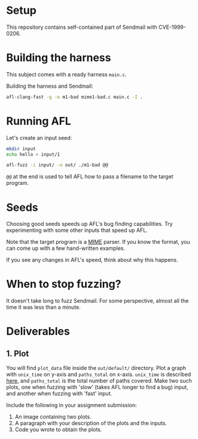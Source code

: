# Setup

This repository contains self-contained part of Sendmail with CVE-1999-0206.  

# Building the harness

This subject comes with a ready harness `main.c`.

Building the harness and Sendmail: 

```bash
afl-clang-fast -g -o m1-bad mime1-bad.c main.c -I .
```

# Running AFL

Let's create an input seed:
```bash
mkdir input
echo hello > input/1
```

```bash
afl-fuzz -i input/ -o out/ ./m1-bad @@
```

`@@` at the end is used to tell AFL how to pass a filename to the target program. 

# Seeds

Choosing good seeds speeds up AFL's bug finding capabilities. Try experimenting with some other inputs that speed up AFL. 

Note that the target program is a [MIME](https://en.wikipedia.org/wiki/MIME) parser. If you know the format, you can come up with a few hand-written examples. 

If you see any changes in AFL's speed, think about why this happens. 

# When to stop fuzzing?

It doesn't take long to fuzz Sendmail. For some perspective, almost all the time it was less than a minute. 

# Deliverables

## 1. Plot

You will find `plot_data` file inside the `out/default/` directory. Plot a graph with `unix_time` on y-axis and `paths_total` on x-axis. `unix_time` is described [here](https://en.wikipedia.org/wiki/Unix_time), and `paths_total` is the total number of paths covered. Make two such plots, one when fuzzing with 'slow' (takes AFL longer to find a bug) input, and another when fuzzing with 'fast' input. 

Include the following in your assignment submission:  
1. An image containing two plots.
2. A paragraph with your description of the plots and the inputs.
3. Code you wrote to obtain the plots.
